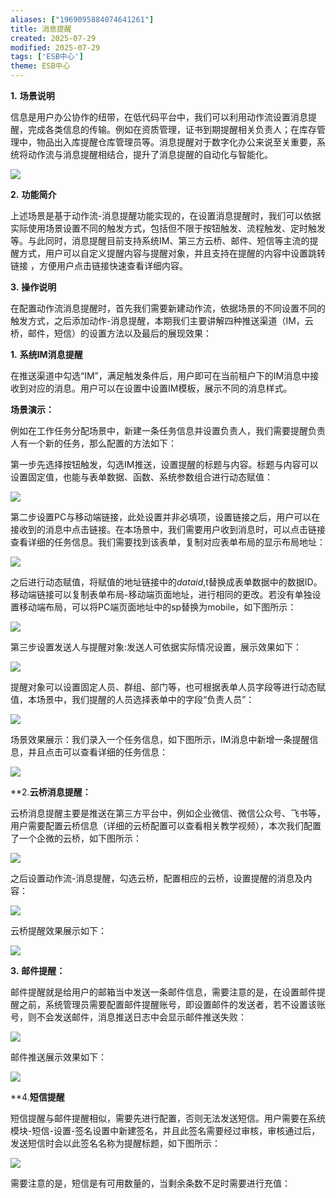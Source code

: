 ```yaml
---
aliases: ["1969095884074641261"]
title: 消息提醒
created: 2025-07-29
modified: 2025-07-29
tags: ['ESB中心']
theme: ESB中心
---
```


**1.** **场景说明**

信息是用户办公协作的纽带，在低代码平台中，我们可以利用动作流设置消息提醒，完成各类信息的传输。例如在资质管理，证书到期提醒相关负责人；在库存管理中，物品出入库提醒仓库管理员等。消息提醒对于数字化办公来说至关重要，系统将动作流与消息提醒相结合，提升了消息提醒的自动化与智能化。

![](https://myhelpdoc.oss-cn-heyuan.aliyuncs.com/mdimages/eb722d055443323dede29329b9daa058.jpg)

**2.** **功能简介**

上述场景是基于动作流-消息提醒功能实现的，在设置消息提醒时，我们可以依据实际使用场景设置不同的触发方式，包括但不限于按钮触发、流程触发、定时触发等。与此同时，消息提醒目前支持系统IM、第三方云桥、邮件、短信等主流的提醒方式，用户可以自定义提醒内容与提醒对象，并且支持在提醒的内容中设置跳转链接 ，方便用户点击链接快速查看详细内容。

**3.** **操作说明**

在配置动作流消息提醒时，首先我们需要新建动作流，依据场景的不同设置不同的触发方式，之后添加动作-消息提醒，本期我们主要讲解四种推送渠道（IM，云桥，邮件，短信）的设置方法以及最后的展现效果：

**1.** **系统IM消息提醒**

在推送渠道中勾选“IM”，满足触发条件后，用户即可在当前租户下的IM消息中接收到对应的消息。用户可以在设置中设置IM模板，展示不同的消息样式。

**场景演示：**

例如在工作任务分配场景中，新建一条任务信息并设置负责人，我们需要提醒负责人有一个新的任务，那么配置的方法如下：

第一步先选择按钮触发，勾选IM推送，设置提醒的标题与内容。标题与内容可以设置固定值，也能与表单数据、函数、系统参数组合进行动态赋值：

![](https://myhelpdoc.oss-cn-heyuan.aliyuncs.com/mdimages/dcd7c578db057d40c896e2eb19bf4764.jpg)

第二步设置PC与移动端链接，此处设置并非必填项，设置链接之后，用户可以在接收到的消息中点击链接。在本场景中，我们需要用户收到消息时，可以点击链接查看详细的任务信息。我们需要找到该表单，复制对应表单布局的显示布局地址：

![](https://myhelpdoc.oss-cn-heyuan.aliyuncs.com/mdimages/6fba7e8ee70ef8d230c4776a50ddf576.jpg)

之后进行动态赋值，将赋值的地址链接中的$dataid$,t替换成表单数据中的数据ID。移动端链接可以复制表单布局-移动端页面地址，进行相同的更改。若没有单独设置移动端布局，可以将PC端页面地址中的sp替换为mobile，如下图所示：

![](https://myhelpdoc.oss-cn-heyuan.aliyuncs.com/mdimages/3adae173ff23f94ea3603fa1d0beaef1.jpg)

第三步设置发送人与提醒对象:发送人可依据实际情况设置，展示效果如下：

![](https://myhelpdoc.oss-cn-heyuan.aliyuncs.com/mdimages/896d59b27c2e4e556fe9adb4cb1c8698.jpg)

提醒对象可以设置固定人员、群组、部门等，也可根据表单人员字段等进行动态赋值，本场景中，我们提醒的人员选择表单中的字段“负责人员”：

![](https://myhelpdoc.oss-cn-heyuan.aliyuncs.com/mdimages/c2a04e7acf5079b3169114635c1470ed.jpg)

场景效果展示：我们录入一个任务信息，如下图所示，IM消息中新增一条提醒信息，并且点击可以查看详细的任务信息：

![](https://myhelpdoc.oss-cn-heyuan.aliyuncs.com/mdimages/8be263b908f552e3e28d2320850f9cee.jpg)

**2.**云桥消息提醒：**

云桥消息提醒主要是推送在第三方平台中，例如企业微信、微信公众号、飞书等，用户需要配置云桥信息（详细的云桥配置可以查看相关教学视频），本次我们配置了一个企微的云桥，如下图所示：

![](https://myhelpdoc.oss-cn-heyuan.aliyuncs.com/mdimages/b69000bcb870f5852f62328963c5674a.jpg)

之后设置动作流-消息提醒，勾选云桥，配置相应的云桥，设置提醒的消息及内容：

![](https://myhelpdoc.oss-cn-heyuan.aliyuncs.com/mdimages/3ee1456dc8e04aa6e0d95f5370ddab23.jpg)

云桥提醒效果展示如下：

![](https://myhelpdoc.oss-cn-heyuan.aliyuncs.com/mdimages/0a346531a00e88bee17d705c8773e45a.jpg)

**3.** **邮件提醒：**

邮件提醒就是给用户的邮箱当中发送一条邮件信息，需要注意的是，在设置邮件提醒之前，系统管理员需要配置邮件提醒账号，即设置邮件的发送者，若不设置该账号，则不会发送邮件，消息推送日志中会显示邮件推送失败：

![](https://myhelpdoc.oss-cn-heyuan.aliyuncs.com/mdimages/159db3e55b8e0b92364f7c955a7f37b4.jpg)

邮件推送展示效果如下：

![](https://myhelpdoc.oss-cn-heyuan.aliyuncs.com/mdimages/3290a5d6643bb0fef1d62a529b63b168.jpg)

**4.**短信提醒**

短信提醒与邮件提醒相似，需要先进行配置，否则无法发送短信。用户需要在系统模块-短信-设置-签名设置中新建签名，并且此签名需要经过审核，审核通过后，发送短信时会以此签名名称为提醒标题，如下图所示：

![](https://myhelpdoc.oss-cn-heyuan.aliyuncs.com/mdimages/43e4ebb9b1f45b77ba5d640f43d362c2.jpg)

需要注意的是，短信是有可用数量的，当剩余条数不足时需要进行充值：

